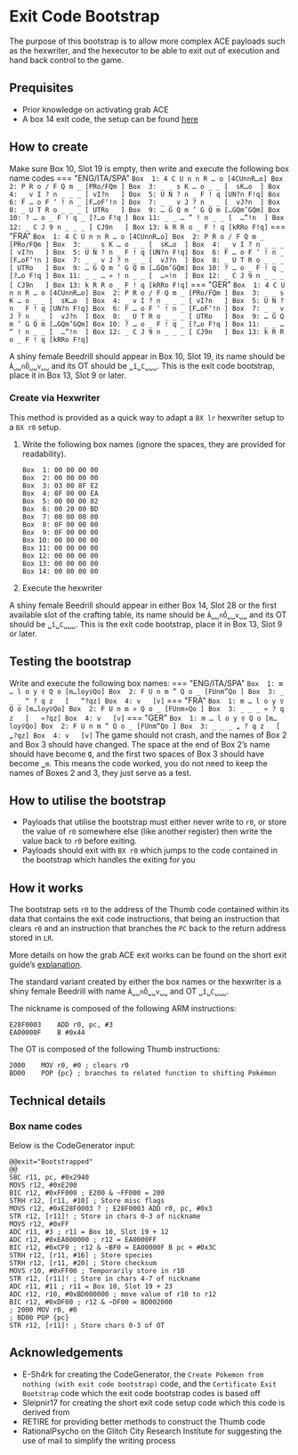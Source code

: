 # Exit Code Bootstrap
The purpose of this bootstrap is to allow more complex ACE payloads such as the hexwriter, and the hexecutor to be able to exit out of execution and hand back control to the game.

## Prequisites
- Prior knowledge on activating grab ACE
- A box 14 exit code, the setup can be found [here](FRLG_GrabACE_ShortExit.md)

## How to create
Make sure Box 10, Slot 19 is empty, then write and execute the following box name codes
=== "ENG/ITA/SPA"
    ```
    Box  1: 4 C U n n R … o	[4CUnnR…o]
    Box  2: P R o / F Q m _	[PRo/FQm ]
    Box  3: _ _ s K … o _ _	[  sK…o  ]
    Box  4: _ v I ? n _ _ _	[ vI?n   ]
    Box  5: U N ? n _ F ! q	[UN?n F!q]
    Box  6: F … o F ‘ ! n _	[F…oF‘!n ]
    Box  7: _ _ v J ? n _ _	[  vJ?n  ]
    Box  8: _ U T R o _ _ _	[ UTRo   ]
    Box  9: … G Q m ’ G Q m	[…GQm’GQm]
    Box 10: ? … o _ F ! q _	[?…o F!q ]
    Box 11: _ _ … ” ! n _ _	[  …”!n  ]
    Box 12: _ C J 9 n _ _ _	[ CJ9n   ]
    Box 13: k R R o _ F ! q	[kRRo F!q]
    ```
=== "FRA"
    ```
    Box  1: 4 C U n n R … o	[4CUnnR…o]
    Box  2: P R o / F Q m _	[PRo/FQm ]
    Box  3: _ _ s K … o _ _	[  sK…o  ]
    Box  4: _ v I ? n _ _ _	[ vI?n   ]
    Box  5: U N ? n _ F ! q	[UN?n F!q]
    Box  6: F … o F ‘ ! n _	[F…oF‘!n ]
    Box  7: _ _ v J ? n _ _	[  vJ?n  ]
    Box  8: _ U T R o _ _ _	[ UTRo   ]
    Box  9: … G Q m ’ G Q m	[…GQm’GQm]
    Box 10: ? … o _ F ! q _	[?…o F!q ]
    Box 11: _ _ … » ! n _ _	[  …»!n  ]
    Box 12: _ C J 9 n _ _ _	[ CJ9n   ]
    Box 13: k R R o _ F ! q	[kRRo F!q]
    ```
=== "GER"
    ```
    Box  1: 4 C U n n R … o	[4CUnnR…o]
    Box  2: P R o / F Q m _	[PRo/FQm ]
    Box  3: _ _ s K … o _ _	[  sK…o  ]
    Box  4: _ v I ? n _ _ _	[ vI?n   ]
    Box  5: U N ? n _ F ! q	[UN?n F!q]
    Box  6: F … o F ‘ ! n _	[F…oF‘!n ]
    Box  7: _ _ v J ? n _ _	[  vJ?n  ]
    Box  8: _ U T R o _ _ _	[ UTRo   ]
    Box  9: … G Q m ’ G Q m	[…GQm’GQm]
    Box 10: ? … o _ F ! q _	[?…o F!q ]
    Box 11: _ _ … “ ! n _ _	[  …“!n  ]
    Box 12: _ C J 9 n _ _ _	[ CJ9n   ]
    Box 13: k R R o _ F ! q	[kRRo F!q]
    ```

A shiny female Beedrill should appear in Box 10, Slot 19, its name should be `Â␣␣nÔ␣␣v␣␣` and its OT should be `␣î␣C␣␣␣`.
This is the exit code bootstrap, place it in Box 13, Slot 9 or later.

### Create via Hexwriter
This method is provided as a quick way to adapt a `BX lr` hexwriter setup to a `BX r0` setup.

1. Write the following box names (ignore the spaces, they are provided for readability).
    ```
    Box  1: 00 00 00 00
    Box  2: 00 00 00 00
    Box  3: 03 00 8F E2
    Box  4: 0F 00 00 EA
    Box  5: 00 00 00 02
    Box  6: 00 20 00 BD
    Box  7: 00 00 00 00
    Box  8: 0F 00 00 00
    Box  9: 0F 00 00 00
    Box 10: 00 00 00 00
    Box 11: 00 00 00 00
    Box 12: 00 00 00 00
    Box 13: 00 00 00 00
    Box 14: 00 00 00 00
    ```
2. Execute the hexwriter

A shiny female Beedrill should appear in either Box 14, Slot 28 or the first available slot of the crafting table, its name should be `Â␣␣nÔ␣␣v␣␣` and its OT should be `␣î␣C␣␣␣`.
This is the exit code bootstrap, place it in Box 13, Slot 9 or later.

## Testing the bootstrap
Write and execute the following box names:
=== "ENG/ITA/SPA"
    ```
    Box  1: m … l o y ♀ Q o	[m…loy♀Qo]
    Box  2: F U n m ” Q o _	[FUnm”Qo ]
    Box  3: _ _ _ “ ? q z	[   “?qz]
    Box  4: v	[v]
    ```
=== "FRA"
    ```
    Box  1: m … l o y ♀ Q o	[m…loy♀Qo]
    Box  2: F U n m » Q o _	[FUnm»Qo ]
    Box  3: _ _ _ « ? q z	[   «?qz]
    Box  4: v	[v]
    ```
=== "GER"
    ```
    Box  1: m … l o y ♀ Q o	[m…loy♀Qo]
    Box  2: F U n m “ Q o _	[FUnm“Qo ]
    Box  3: _ _ _ „ ? q z	[   „?qz]
    Box  4: v	[v]
    ```
The game should not crash, and the names of Box 2 and Box 3 should have changed.
The space at the end of Box 2’s name should have become `Œ`, and the first two spaces of Box 3 should have become `␣m`.
This means the code worked, you do not need to keep the names of Boxes 2 and 3, they just serve as a test.

## How to utilise the bootstrap
- Payloads that utilise the bootstrap must either never write to `r0`, or store the value of `r0` somewhere else (like another register) then write the value back to `r0` before exiting.
- Payloads should exit with `BX r0` which jumps to the code contained in the bootstrap which handles the exiting for you

## How it works
The bootstrap sets `r0` to the address of the Thumb code contained within its data that contains the exit code instructions, that being an instruction that clears `r0` and an instruction that branches the `PC` back to the return address stored in `LR`.

More details on how the grab ACE exit works can be found on the short exit guide’s [explanation](../box-14-exit/#explanation).

The standard variant created by either the box names or the hexwriter is a shiny female Beedrill with name `Â␣␣nÔ␣␣v␣␣` and OT `␣î␣C␣␣␣`.

The nickname is composed of the following ARM instructions:
```
E28F0003    ADD r0, pc, #3
EA00000F    B #0x44
```

The OT is composed of the following Thumb instructions:
```
2000    MOV r0, #0 ; clears r0
BD00    POP {pc} ; branches to related function to shifting Pokémon
```

## Technical details
### Box name codes
Below is the CodeGenerator input:
```
@@exit="Bootstrapped"
@@
SBC r11, pc, #0x2940
MOVS r12, #0xE200
BIC r12, #0xFF000 ; E200 & ~FF000 = 200
STRH r12, [r11, #10] ; Store misc flags
MOVS r12, #0xE28F0003 ? ; E28F0003 ADD r0, pc, #0x3
STR r12, [r11]! ; Store in chars 0-3 of nickname
MOVS r12, #0xFF
ADC r11, #3 ; r11 = Box 10, Slot 19 + 12
ADC r12, #0xEA000000 ; r12 = EA0000FF
BIC r12, #0xCF0 ; r12 & ~BF0 = EA00000F B pc + #0x3C
STRH r12, [r11, #16] ; Store species
STRH r12, [r11, #20] ; Store checksum
MOVS r10, #0xFF00 ; Temporarily store in r10
STR r12, [r11]! ; Store in chars 4-7 of nickname
ADC r11, #11 ; r11 = Box 10, Slot 19 + 23
ADC r12, r10, #0xBD000000 ; move value of r10 to r12
BIC r12, #0xDF00 ; r12 & ~DF00 = BD002000
; 2000 MOV r0, #0
; BD00 POP {pc}
STR r12, [r11]! ; Store chars 0-3 of OT
```

## Acknowledgements
- E-Sh4rk for creating the CodeGenerator, the `Create Pokemon from nothing (with exit code bootstrap)` code, and the `Certificate Exit Bootstrap` code which the exit code bootstrap codes is based off
- Sleipnir17 for creating the short exit code setup code which this code is derived from
- RETIRE for providing better methods to construct the Thumb code
- RationalPsycho on the Glitch City Research Institute for suggesting the use of mail to simplify the writing process